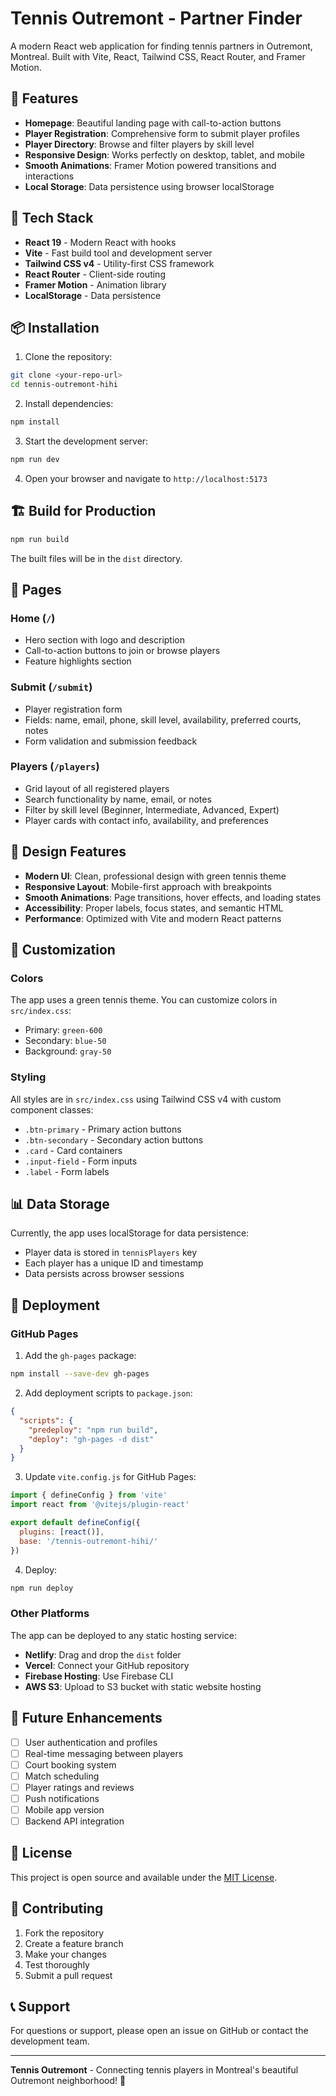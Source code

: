 # Tennis Outremont - Partner Finder

A modern React web application for finding tennis partners in Outremont, Montreal. Built with Vite, React, Tailwind CSS, React Router, and Framer Motion.

## 🎾 Features

- **Homepage**: Beautiful landing page with call-to-action buttons
- **Player Registration**: Comprehensive form to submit player profiles
- **Player Directory**: Browse and filter players by skill level
- **Responsive Design**: Works perfectly on desktop, tablet, and mobile
- **Smooth Animations**: Framer Motion powered transitions and interactions
- **Local Storage**: Data persistence using browser localStorage

## 🚀 Tech Stack

- **React 19** - Modern React with hooks
- **Vite** - Fast build tool and development server
- **Tailwind CSS v4** - Utility-first CSS framework
- **React Router** - Client-side routing
- **Framer Motion** - Animation library
- **LocalStorage** - Data persistence

## 📦 Installation

1. Clone the repository:
```bash
git clone <your-repo-url>
cd tennis-outremont-hihi
```

2. Install dependencies:
```bash
npm install
```

3. Start the development server:
```bash
npm run dev
```

4. Open your browser and navigate to `http://localhost:5173`

## 🏗️ Build for Production

```bash
npm run build
```

The built files will be in the `dist` directory.

## 📱 Pages

### Home (`/`)
- Hero section with logo and description
- Call-to-action buttons to join or browse players
- Feature highlights section

### Submit (`/submit`)
- Player registration form
- Fields: name, email, phone, skill level, availability, preferred courts, notes
- Form validation and submission feedback

### Players (`/players`)
- Grid layout of all registered players
- Search functionality by name, email, or notes
- Filter by skill level (Beginner, Intermediate, Advanced, Expert)
- Player cards with contact info, availability, and preferences

## 🎨 Design Features

- **Modern UI**: Clean, professional design with green tennis theme
- **Responsive Layout**: Mobile-first approach with breakpoints
- **Smooth Animations**: Page transitions, hover effects, and loading states
- **Accessibility**: Proper labels, focus states, and semantic HTML
- **Performance**: Optimized with Vite and modern React patterns

## 🔧 Customization

### Colors
The app uses a green tennis theme. You can customize colors in `src/index.css`:
- Primary: `green-600`
- Secondary: `blue-50`
- Background: `gray-50`

### Styling
All styles are in `src/index.css` using Tailwind CSS v4 with custom component classes:
- `.btn-primary` - Primary action buttons
- `.btn-secondary` - Secondary action buttons
- `.card` - Card containers
- `.input-field` - Form inputs
- `.label` - Form labels

## 📊 Data Storage

Currently, the app uses localStorage for data persistence:
- Player data is stored in `tennisPlayers` key
- Each player has a unique ID and timestamp
- Data persists across browser sessions

## 🚀 Deployment

### GitHub Pages

1. Add the `gh-pages` package:
```bash
npm install --save-dev gh-pages
```

2. Add deployment scripts to `package.json`:
```json
{
  "scripts": {
    "predeploy": "npm run build",
    "deploy": "gh-pages -d dist"
  }
}
```

3. Update `vite.config.js` for GitHub Pages:
```javascript
import { defineConfig } from 'vite'
import react from '@vitejs/plugin-react'

export default defineConfig({
  plugins: [react()],
  base: '/tennis-outremont-hihi/'
})
```

4. Deploy:
```bash
npm run deploy
```

### Other Platforms

The app can be deployed to any static hosting service:
- **Netlify**: Drag and drop the `dist` folder
- **Vercel**: Connect your GitHub repository
- **Firebase Hosting**: Use Firebase CLI
- **AWS S3**: Upload to S3 bucket with static website hosting

## 🔮 Future Enhancements

- [ ] User authentication and profiles
- [ ] Real-time messaging between players
- [ ] Court booking system
- [ ] Match scheduling
- [ ] Player ratings and reviews
- [ ] Push notifications
- [ ] Mobile app version
- [ ] Backend API integration

## 📝 License

This project is open source and available under the [MIT License](LICENSE).

## 🤝 Contributing

1. Fork the repository
2. Create a feature branch
3. Make your changes
4. Test thoroughly
5. Submit a pull request

## 📞 Support

For questions or support, please open an issue on GitHub or contact the development team.

---

**Tennis Outremont** - Connecting tennis players in Montreal's beautiful Outremont neighborhood! 🎾
